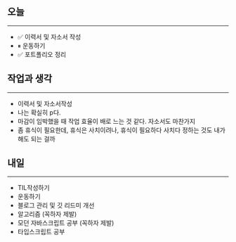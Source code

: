 ## 오늘
---

- ✅ 이력서 및 자소서 작성
- ⏸ 운동하기
- ✅ 포트폴리오 정리


## 작업과 생각
---
- 이력서 및 자소서작성
- 나는 확실히 p다. 
- 마감이 임박했을 때 작업 효율이 배로 느는 것 같다. 자소서도 마찬가지
- 좀 휴식이 필요한데, 휴식은 사치이려나, 휴식이 필요하다 사치다 정하는 것도 내가해도 되는 걸까


## 내일
---
- TIL작성하기
- 운동하기
- 블로그 관리 및 깃 리드미 개선
- 알고리즘 (꼭하자 제발)
- 모던 자바스크립트 공부 (꼭하자 제발)
- 타입스크립트 공부